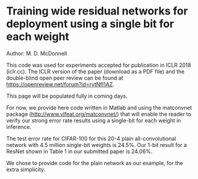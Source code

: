 # Training wide residual networks for deployment using a single bit for each weight

Author: M. D. McDonnell

This code was used for experiments accepted for publication in ICLR 2018 (iclr.cc). The ICLR version of the paper (download as a PDF file) and the double-blind open peer review can be found at https://openreview.net/forum?id=rytNfI1AZ.

This page will be populated fully in coming days.

For now, we provide here code written in Matlab and using the matconvnet package (http://www.vlfeat.org/matconvnet/) that will enable the reader to verify our strong error rate results using a single-bit for each weight in inference.

The test error rate for CIFAR-100 for this 20-4 plain all-convolutional network with 4.5 million single-bit weights is 24.5%. Our 1-bit result for a ResNet shown in Table 1 in our submitted paper is 24.06%. 

We chose to provide code for the plain network as our example, for the extra simplicity.
